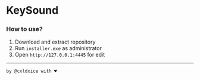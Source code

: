 # KeySound
### How to use?
1. Download and extract repository
2. Run `installer.exe` as administrator
3. Open `http://127.0.0.1:4445` for edit
---

`by @cxldxice with ♥`